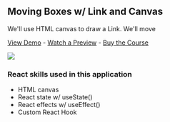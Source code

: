 ## Moving Boxes w/ Link and Canvas

We'll use HTML canvas to draw a Link. We'll move

[View Demo](https://405hq.codesandbox.io/) - [Watch a Preview](https://learn.chrisoncode.io/courses/10-react-apps-series-a/348624-05-moving-boxes-and-zelda/992093-00-moving-boxes-and-link-preview) - [Buy the Course](https://MakeReactApps.com/?utm_source=github.com&utm_medium=readme)

[![](https://scotch-res.cloudinary.com/video/upload/vs_50,dl_200,e_loop/v1592352072/05_-_link_moving_rb1qtu.gif)](https://learn.chrisoncode.io/courses/10-react-apps-series-a/348624-05-moving-boxes-and-zelda/992093-00-moving-boxes-and-link-preview)

### React skills used in this application

- HTML canvas
- React state w/ useState()
- React effects w/ useEffect()
- Custom React Hook
